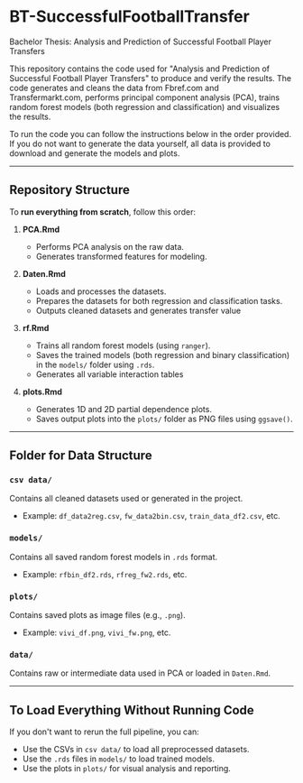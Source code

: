 # BT-SuccessfulFootballTransfer
Bachelor Thesis: Analysis and Prediction of Successful Football Player Transfers

This repository contains the code used for "Analysis and Prediction of Successful Football Player Transfers" to produce and verify the results. The code generates and cleans the data from Fbref.com and Transfermarkt.com, performs  principal component analysis (PCA), trains random forest models (both regression and classification) and visualizes the results.

To run the code you can follow the instructions below in the order provided. If you do not want to generate the data yourself, all data is provided to download and generate the models and plots. 

---

## Repository Structure

To **run everything from scratch**, follow this order:

1. **PCA.Rmd**  
   - Performs PCA analysis on the raw data.
   - Generates transformed features for modeling.

2. **Daten.Rmd**  
   - Loads and processes the datasets.
   - Prepares the datasets for both regression and classification tasks.
   - Outputs cleaned datasets and generates transfer value

3. **rf.Rmd**  
   - Trains all random forest models (using `ranger`).
   - Saves the trained models (both regression and binary classification) in the `models/` folder using `.rds`.
   - Generates all variable interaction tables

4. **plots.Rmd**  
   - Generates 1D and 2D partial dependence plots.
   - Saves output plots into the `plots/` folder as PNG files using `ggsave()`.

---

## Folder for Data Structure

### `csv data/`
Contains all cleaned datasets used or generated in the project.

- Example: `df_data2reg.csv`, `fw_data2bin.csv`, `train_data_df2.csv`, etc.

### `models/`
Contains all saved random forest models in `.rds` format.

- Example: `rfbin_df2.rds`, `rfreg_fw2.rds`, etc.

### `plots/`
Contains saved plots as image files (e.g., `.png`).

- Example: `vivi_df.png`, `vivi_fw.png`, etc.

### `data/`
Contains raw or intermediate data used in PCA or loaded in `Daten.Rmd`.

---

## To Load Everything Without Running Code

If you don't want to rerun the full pipeline, you can:

- Use the CSVs in `csv data/` to load all preprocessed datasets.
- Use the `.rds` files in `models/` to load trained models.
- Use the plots in `plots/` for visual analysis and reporting.

  
